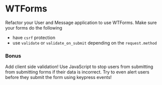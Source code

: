 # WTForms

Refactor your User and Message application to use WTForms. Make sure your forms do the following

- have `csrf` protection
- use `validate` or `validate_on_submit` depending on the `request.method`

### Bonus

Add client side validation! Use JavaScript to stop users from submitting from submitting forms if their data is incorrect. Try to even alert users before they submit the form using keypress events!
